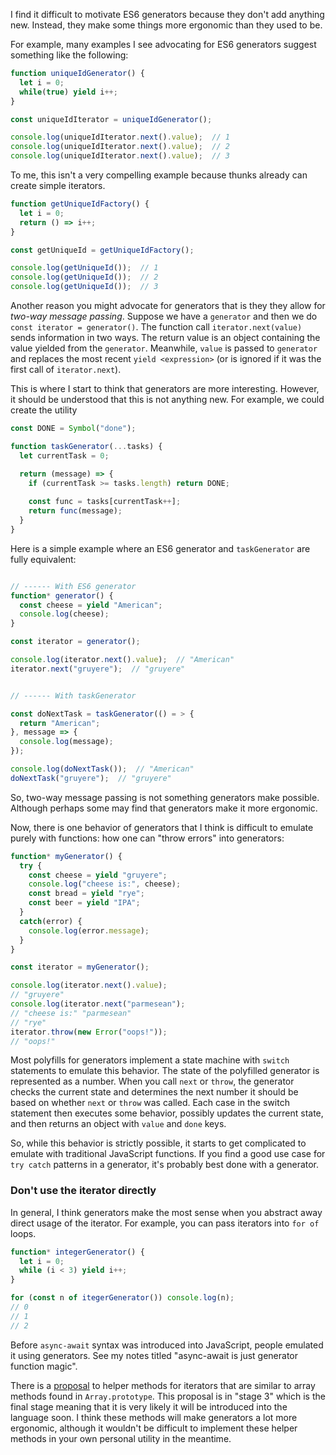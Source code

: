I find it difficult to motivate ES6 generators because they don't add anything new. Instead, they make some things more ergonomic than they used to be.

For example, many examples I see advocating for ES6 generators suggest something like the following:

```javascript
function uniqueIdGenerator() {
  let i = 0;
  while(true) yield i++;
}

const uniqueIdIterator = uniqueIdGenerator();

console.log(uniqueIdIterator.next().value);  // 1
console.log(uniqueIdIterator.next().value);  // 2
console.log(uniqueIdIterator.next().value);  // 3
```

To me, this isn't a very compelling example because thunks already can create simple iterators.

```javascript
function getUniqueIdFactory() {
  let i = 0;
  return () => i++;
}

const getUniqueId = getUniqueIdFactory();

console.log(getUniqueId());  // 1
console.log(getUniqueId());  // 2
console.log(getUniqueId());  // 3
```

Another reason you might advocate for generators that is they they allow for *two-way message passing*. Suppose we have a `generator` and then we do `const iterator = generator()`. The function call `iterator.next(value)` sends information in two ways. The return value is an object containing the value yielded from the `generator`. Meanwhile, `value` is passed to `generator` and replaces the most recent `yield <expression>` (or is ignored if it was the first call of `iterator.next`).

This is where I start to think that generators are more interesting. However, it should be understood that this is not anything new. For example, we could create the utility

```javascript
const DONE = Symbol("done");

function taskGenerator(...tasks) {
  let currentTask = 0;

  return (message) => {
    if (currentTask >= tasks.length) return DONE;
    
    const func = tasks[currentTask++];
    return func(message);
  }
}
```

Here is a simple example where an ES6 generator and `taskGenerator` are fully equivalent:

```javascript

// ------ With ES6 generator
function* generator() {
  const cheese = yield "American";
  console.log(cheese);
}

const iterator = generator();

console.log(iterator.next().value);  // "American"
iterator.next("gruyere");  // "gruyere"


// ------ With taskGenerator

const doNextTask = taskGenerator(() = > {
  return "American";
}, message => {
  console.log(message);
});

console.log(doNextTask());  // "American"
doNextTask("gruyere");  // "gruyere"
```

So, two-way message passing is not something generators make possible. Although perhaps some may find that generators make it more ergonomic.

Now, there is one behavior of generators that I think is difficult to emulate purely with functions: how one can "throw errors" into generators:

```javascript
function* myGenerator() {
  try {
    const cheese = yield "gruyere";
    console.log("cheese is:", cheese);
    const bread = yield "rye";
    const beer = yield "IPA";
  }
  catch(error) {
    console.log(error.message);
  }
}

const iterator = myGenerator();

console.log(iterator.next().value);
// "gruyere"
console.log(iterator.next("parmesean");
// "cheese is:" "parmesean"
// "rye"
iterator.throw(new Error("oops!"));
// "oops!"
```

Most polyfills for generators implement a state machine with `switch` statements to emulate this behavior. The state of the polyfilled generator is represented as a number. When you call `next` or `throw`, the generator checks the current state and determines the next number it should be based on whether `next` or `throw` was called. Each case in the switch statement then executes some behavior, possibly updates the current state, and then returns an object with `value` and `done` keys.

So, while this behavior is strictly possible, it starts to get complicated to emulate with traditional JavaScript functions. If you find a good use case for `try catch` patterns in a generator, it's probably best done with a generator.

### Don't use the iterator directly

In general, I think generators make the most sense when you abstract away direct usage of the iterator. For example, you can pass iterators into `for of` loops.

```javascript
function* integerGenerator() {
  let i = 0;
  while (i < 3) yield i++;
}

for (const n of itegerGenerator()) console.log(n);
// 0
// 1
// 2
```

Before `async-await` syntax was introduced into JavaScript, people emulated it using generators. See my notes titled "async-await is just generator function magic".

There is a [proposal](https://github.com/tc39/proposal-iterator-helpers) to helper methods for iterators that are similar to array methods found in `Array.prototype`. This proposal is in "stage 3" which is the final stage meaning that it is very likely it will be introduced into the language soon. I think these methods will make generators a lot more ergonomic, although it wouldn't be difficult to implement these helper methods in your own personal utility in the meantime.
